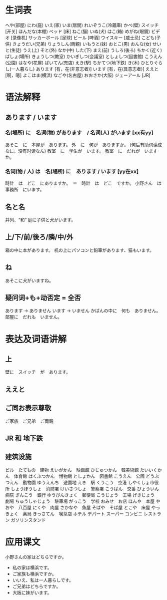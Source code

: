 # 生词表
へや(部屋)
にわ(庭)
いえ(家)
いま(居間)
れいぞうこ(冷蔵庫)
かべ(壁)
スイッチ	[开关]
ほんだな(本棚)
ベッド		[床]
ねこ(猫)
いぬ(犬)
はこ(箱)
めがね(眼鏡)
ビデオ	[录像机]
サッカーボール	[足球]
ビール		[啤酒]
ウイスキー	[威士忌]
こども(子供)
きょうだい(兄弟)
りょうしん(両親)
いもうと(妹)
おとこ(男)
おんな(女)
せいと(生徒)
うえ(上)
そと(外)
なか(中)
した(下)
まえ(前)
うしろ(後ろ)
ちかく(近く)
ばしょ(場所)
きょうしつ(教室)
かいぎしつ(会議室)
としょしつ(図書館)
こうえん(公園)
はなや(花屋)
ばいてん(売店)
えき(駅)
ちかてつ(地下鉄)
き(木)
ひとりぐらし(一人暮らし)
あります	[有，在(非意志者)]
います	[有，在(具意志者)]
ええと	[啊，嗯]
よこはま(横浜)
なごや(名古屋)
おおさか(大阪)
ジェーアール		[JR]

# 语法解释
## あります / います
### 名(場所) に　名词(物) があります　/ 名词(人) がいます 	[xx有yy]
あそこ　に　本屋が　あります。
外　に　何が　ありますか。		(何后有助词读成なに，没有时读なん)
教室　に　学生が　います。
教室　に　だれが　いますか。
### 名词(物 / 人) は　名(場所) に　あります / います 	[yy在xx]
時計　は　どこ　にありますか。　＝　時計　は　どこ　ですか。
小野さん　は　事務所　にいます。
## 名と名
并列、“和”
庭に子供と犬がいます。
## 上/下/前/後ろ/隣/中/外
箱の中に本があります。
机の上にパソコンと鉛筆があります、猫もいます。
## ね
あそこに犬がいますね。
## 疑问词+も+动否定 = 全否
あります -> ありません
います -> いません
かばんの中に　何も　ありません。
部屋に　だれも　いません。

# 表达及词语讲解
## 上
壁に　スイッチ　が　あります。
## ええと
## ご同お表示尊敬
ご家族　ご兄弟　ご両親
## JR 和 地下鉄
## 建筑设施
ビル　たてもの　建物
えいがかん　映画館
ひじゅつかん　韓美術館
たいいくかん　体育館
はくぶつかん　博物館
としょかん　図書館
こうえん　公園
どうぶつえん　動物園
ゆうえんち　遊園地
えき　駅
くうこう　空港
しやくしょ市役所
しょうぼうしょ　消防署
けいさつしょ　警察署
こうばん　交番
びょういん　病院
ぎんこう　銀行
ゆうびんきょく　郵便局
こうじょう　工場
げきじょう　劇場
ちゅうしゃじょう　駐車場
がっこう　学校
おみせ　お店
ほんや　本屋
やおや　八百屋
にくや　肉屋
さかなや　魚屋
そばや　そば屋
とこや　床屋
やっきょく　薬局
きっさてん　喫茶店
ホテル
デパート
スーパー
コンビニ
レストラン
ガソリンスタンド

# 应用课文
小野さんの家はどちらですか。
- 私の家は横浜です。
- ご家族も横浜ですか。
- いいえ、私は一人暮らしです。
- ご兄弟はどちらですか。
- 大阪に妹がいます。






















